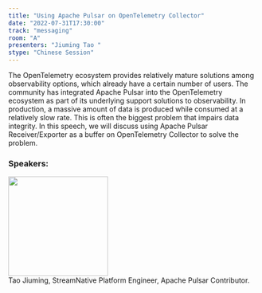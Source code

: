 ```yaml
---
title: "Using Apache Pulsar on OpenTelemetry Collector"
date: "2022-07-31T17:30:00"
track: "messaging"
room: "A"
presenters: "Jiuming Tao "
stype: "Chinese Session"
---
```

The OpenTelemetry ecosystem provides relatively mature solutions among observability options, which already have a certain number of users. The community has integrated Apache Pulsar into the OpenTelemetry ecosystem as part of its underlying support solutions to observability. In production, a massive amount of data is produced while consumed at a relatively slow rate. This is often the biggest problem that impairs data integrity. In this speech, we will discuss using Apache Pulsar Receiver/Exporter as a buffer on OpenTelemetry Collector to solve the problem.
 ### Speakers: 
 <img src="images/speaker/1250.png" width="200" /><br>Tao Jiuming, StreamNative Platform Engineer, Apache Pulsar Contributor.

 